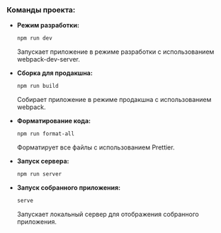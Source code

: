 ### Команды проекта:

- **Режим разработки:**

  ```bash
  npm run dev
  ```

  Запускает приложение в режиме разработки с использованием webpack-dev-server.

- **Сборка для продакшна:**

  ```bash
  npm run build
  ```

  Собирает приложение в режиме продакшна с использованием webpack.

- **Форматирование кода:**

  ```bash
  npm run format-all
  ```

  Форматирует все файлы с использованием Prettier.

- **Запуск сервера:**

  ```bash
  npm run server
  ```

- **Запуск собранного приложения:**
  ```bash
  serve
  ```
  Запускает локальный сервер для отображения собранного приложения.
